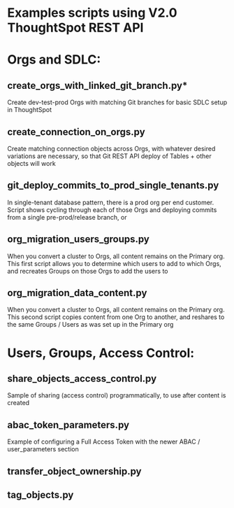 # Examples scripts using V2.0 ThoughtSpot REST API

# Orgs and SDLC:

## create_orgs_with_linked_git_branch.py*
Create dev-test-prod Orgs with matching Git branches for basic SDLC setup in ThoughtSpot

## create_connection_on_orgs.py
Create matching connection objects across Orgs, with whatever desired variations are necessary, so that Git REST API deploy of Tables + other objects will work

## git_deploy_commits_to_prod_single_tenants.py
In single-tenant database pattern, there is a prod org per end customer. Script shows cycling through each of those Orgs and deploying commits from a single pre-prod/release branch, or 

## org_migration_users_groups.py
When you convert a cluster to Orgs, all content remains on the Primary org. This first script allows you to determine which users to add to which Orgs, and recreates Groups on those Orgs to add the users to

## org_migration_data_content.py
When you convert a cluster to Orgs, all content remains on the Primary org. This second script copies content from one Org to another, and reshares to the same Groups / Users as was set up in the Primary org

# Users, Groups, Access Control:

## share_objects_access_control.py
Sample of sharing (access control) programmatically, to use after content is created

## abac_token_parameters.py
Example of configuring a Full Access Token with the newer ABAC / user_parameters section

## transfer_object_ownership.py

## tag_objects.py
  
 
